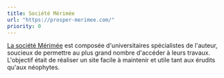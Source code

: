 ```yaml
---
title: Société Mérimée
url: "https://prosper-merimee.com/"
priority: 0
---
```


[La société Mérimée](https://prosper-merimee.com/) est composée d'universitaires spécialistes de l'auteur, soucieux de permettre au plus grand nombre d'accéder à leurs travaux. L'objectif était de réaliser un site facile à maintenir et utile tant aux érudits qu'aux néophytes.
